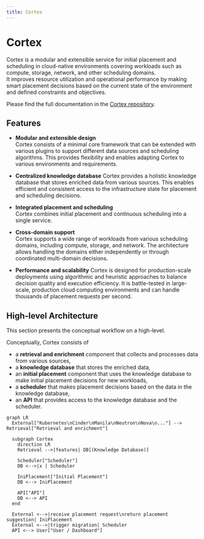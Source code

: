 ```yaml
---
title: Cortex
---
```


# Cortex

Cortex is a modular and extensible service for initial placement and scheduling in cloud-native environments covering workloads such as compute, storage, network, and other scheduling domains.  
It improves resource utilization and operational performance by making smart placement decisions based on the current state of the environment and defined constraints and objectives.

Please find the full documentation in the [Cortex repository](https://github.com/cobaltcore-dev/cortex).

## Features

- **Modular and extensible design**  
  Cortex consists of a minimal core framework that can be extended with various plugins to support different data sources and scheduling algorithms. 
  This provides flexibility and enables adapting Cortex to various environments and requirements.

- **Centralized knowledge database**
  Cortex provides a holistic knowledge database that stores enriched data from various sources.
  This enables efficient and consistent access to the infrastructure state for placement and scheduling decisions.

- **Integrated placement and scheduling**  
  Cortex combines initial placement and continuous scheduling into a single service.

- **Cross-domain support**  
  Cortex supports a wide range of workloads from various scheduling domains, including compute, storage, and network. 
  The architecture allows handling the domains either independently or through coordinated multi-domain decisions.

- **Performance and scalability**
  Cortex is designed for production-scale deployments using algorithmic and heuristic approaches to balance decision quality and execution efficiency.
  It is battle-tested in large-scale, production cloud computing environments and can handle thousands of placement requests per second.


## High-level Architecture

This section presents the conceptual workflow on a high-level.

Conceptually, Cortex consists of 
- a **retrieval and enrichment** component that collects and processes data from various sources,
- a **knowledge database** that stores the enriched data,
- an **initial placement** component that uses the knowledge database to make initial placement decisions for new workloads,
- a **scheduler** that makes placement decisions based on the data in the knowledge database,
- an **API** that provides access to the knowledge database and the scheduler.


```mermaid
graph LR
  External["Kubernetes\nCinder\nManila\nNeutron\nNova\n..."] --> Retrieval["Retrieval and enrichment"]

  subgraph Cortex
    direction LR
    Retrieval -->|features| DB[(Knowledge Database)]

    Scheduler["Scheduler"]
    DB <-->|x | Scheduler
    
    IniPlacement["Initial Placement"]
    DB <--> IniPlacement

    API["API"]
    DB <--> API
  end

  External <-->|receive placement request\nreturn placement suggestion| IniPlacement
  External <-->|trigger migration| Scheduler
  API <--> User["User / Dashboard"]
```